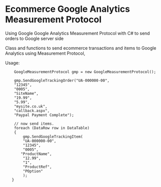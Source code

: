 # Ecommerce Google Analytics Measurement Protocol
Using Google  Google Analytics Measurement Protocol with C# to send orders to Google server side

Class and functions to send ecommerce transactions and items to Google Analytics using  Measurement Protocol,

Usage:
 
		GoogleMeasurementProtocol gmp = new GoogleMeasurementProtocol();

        gmp.SendGoogleTrackingOrder("UA-000000-00", 
        "12345", 
        "0005", 
        "SiteName", 
        "19.99", 
        "5.99", 
        "mysite.co.uk",
        "callback.aspx", 
        "Paypal Payment Complete");
            
        // now send items.
        foreach (DataRow row in DataTable)
        {
            gmp.SendGoogleTrackingItem(
            "UA-000000-00", 
            "12345", 
            "0005", 
           "ProductName", 
            "12.99", 
            "1", 
            "ProductRef", 
            "POption"
            );
       }

